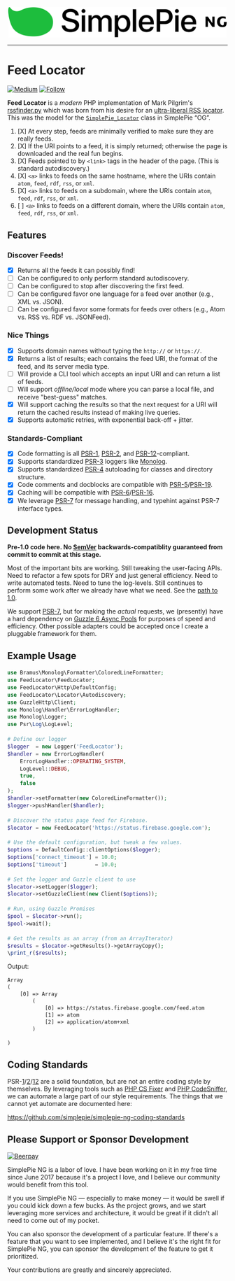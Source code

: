 <div align="center"><img src="logo.png" width="500"><br></div>

----

# Feed Locator

[![Medium](https://img.shields.io/badge/medium-simplepie--ng-blue.svg?style=for-the-badge)](https://medium.com/simplepie-ng)
[![Follow](https://img.shields.io/twitter/follow/simplepie_ng.svg?style=for-the-badge&label=Twitter)](https://twitter.com/intent/follow?screen_name=simplepie_ng)

**Feed Locator** is a _modern_ PHP implementation of Mark Pilgrim's [rssfinder.py](https://web.archive.org/web/20100620085023/http://diveintomark.org/projects/misc/rssfinder.py.txt) which was born from his desire for an [ultra-liberal RSS locator](https://web.archive.org/web/20100620085023/http://diveintomark.org/archives/2002/08/15/ultraliberal_rss_locator). This was the model for the [`SimplePie_Locator`](https://github.com/simplepie/simplepie/blob/master/library/SimplePie/Locator.php) class in SimplePie “OG”.

1. [X] At every step, feeds are minimally verified to make sure they are really feeds.
1. [X] If the URI points to a feed, it is simply returned; otherwise the page is downloaded and the real fun begins.
1. [X] Feeds pointed to by `<link>` tags in the header of the page. (This is standard autodiscovery.)
1. [X] `<a>` links to feeds on the same hostname, where the URIs contain `atom`, `feed`, `rdf`, `rss`, or `xml`.
1. [X] `<a>` links to feeds on a subdomain, where the URIs contain `atom`, `feed`, `rdf`, `rss`, or `xml`.
1. [ ] `<a>` links to feeds on a different domain, where the URIs contain `atom`, `feed`, `rdf`, `rss`, or `xml`.

## Features

### Discover Feeds!

* [X] Returns all the feeds it can possibly find!
* [ ] Can be configured to only perform standard autodiscovery.
* [ ] Can be configured to stop after discovering the first feed.
* [ ] Can be configured favor one language for a feed over another (e.g., XML vs. JSON).
* [ ] Can be configured favor some formats for feeds over others (e.g., Atom vs. RSS vs. RDF vs. JSONFeed).

### Nice Things

* [X] Supports domain names without typing the `http://` or `https://`.
* [X] Returns a list of results; each contains the feed URI, the format of the feed, and its server media type.
* [ ] Will provide a CLI tool which accepts an input URI and can return a list of feeds.
* [ ] Will support _offline/local_ mode where you can parse a local file, and receive "best-guess" matches.
* [X] Will support caching the results so that the next request for a URI will return the cached results instead of making live queries.
* [X] Supports automatic retries, with exponential back-off + jitter.

### Standards-Compliant

* [X] Code formatting is all [PSR-1], [PSR-2], and [PSR-12]-compliant.
* [X] Supports standardized [PSR-3] loggers like [Monolog](https://packagist.org/packages/monolog/monolog).
* [X] Supports standardized [PSR-4] autoloading for classes and directory structure.
* [X] Code comments and docblocks are compatible with [PSR-5]/[PSR-19].
* [X] Caching will be compatible with [PSR-6]/[PSR-16].
* [X] We leverage [PSR-7] for message handling, and typehint against PSR-7 interface types.

## Development Status

**Pre-1.0 code here. No [SemVer] backwards-compatiblity guaranteed from commit to commit at this stage.**

Most of the important bits are working. Still tweaking the user-facing APIs. Need to refactor a few spots for DRY and just general efficiency. Need to write automated tests. Need to tune the log-levels. Still continues to perform some work after we already have what we need. See the [path to 1.0](https://github.com/simplepie/feed-locator/milestone/1).

We support [PSR-7], but for making the _actual_ requests, we (presently) have a hard dependency on [Guzzle 6 Async Pools](http://docs.guzzlephp.org/en/stable/quickstart.html?highlight=GuzzleHttp\Pool) for purposes of speed and efficiency. Other possible adapters could be accepted once I create a pluggable framework for them.

## Example Usage

```php
use Bramus\Monolog\Formatter\ColoredLineFormatter;
use FeedLocator\FeedLocator;
use FeedLocator\Http\DefaultConfig;
use FeedLocator\Locator\Autodiscovery;
use GuzzleHttp\Client;
use Monolog\Handler\ErrorLogHandler;
use Monolog\Logger;
use Psr\Log\LogLevel;

# Define our logger
$logger  = new Logger('FeedLocator');
$handler = new ErrorLogHandler(
    ErrorLogHandler::OPERATING_SYSTEM,
    LogLevel::DEBUG,
    true,
    false
);
$handler->setFormatter(new ColoredLineFormatter());
$logger->pushHandler($handler);

# Discover the status page feed for Firebase.
$locator = new FeedLocator('https://status.firebase.google.com');

# Use the default configuration, but tweak a few values.
$options = DefaultConfig::clientOptions($logger);
$options['connect_timeout'] = 10.0;
$options['timeout']         = 10.0;

# Set the logger and Guzzle client to use
$locator->setLogger($logger);
$locator->setGuzzleClient(new Client($options));

# Run, using Guzzle Promises
$pool = $locator->run();
$pool->wait();

# Get the results as an array (from an ArrayIterator)
$results = $locator->getResults()->getArrayCopy();
\print_r($results);
```

Output:

```plain
Array
(
    [0] => Array
        (
            [0] => https://status.firebase.google.com/feed.atom
            [1] => atom
            [2] => application/atom+xml
        )

)
```

## Coding Standards

PSR-[1][PSR-1]/[2][PSR-2]/[12][PSR-12] are a solid foundation, but are not an entire coding style by themselves. By leveraging tools such as [PHP CS Fixer](http://cs.sensiolabs.org) and [PHP CodeSniffer](https://github.com/squizlabs/PHP_CodeSniffer), we can automate a large part of our style requirements. The things that we cannot yet automate are documented here:

<https://github.com/simplepie/simplepie-ng-coding-standards>

## Please Support or Sponsor Development

[![Beerpay](https://img.shields.io/beerpay/simplepie/simplepie-ng.svg?style=flat-square)](https://beerpay.io/simplepie/simplepie-ng)

SimplePie NG is a labor of love. I have been working on it in my free time since June 2017 because it's a project I love, and I believe our community would benefit from this tool.

If you use SimplePie NG — especially to make money — it would be swell if you could kick down a few bucks. As the project grows, and we start leveraging more services and architecture, it would be great if it didn't all need to come out of my pocket.

You can also sponsor the development of a particular feature. If there's a feature that you want to see implemented, and I believe it's the right fit for SimplePie NG, you can sponsor the development of the feature to get it prioritized.

Your contributions are greatly and sincerely appreciated.

  [PSR-1]: https://www.php-fig.org/psr/psr-1/
  [PSR-2]: https://www.php-fig.org/psr/psr-2/
  [PSR-3]: https://www.php-fig.org/psr/psr-3/
  [PSR-4]: https://www.php-fig.org/psr/psr-4/
  [PSR-5]: https://github.com/php-fig/fig-standards/blob/master/proposed/phpdoc.md
  [PSR-6]: https://www.php-fig.org/psr/psr-6/
  [PSR-7]: https://www.php-fig.org/psr/psr-7/
  [PSR-12]: https://www.php-fig.org/psr/psr-12/
  [PSR-16]: https://www.php-fig.org/psr/psr-16/
  [PSR-19]: https://github.com/php-fig/fig-standards/blob/master/proposed/phpdoc-tags.md
  [SemVer]: https://semver.org
